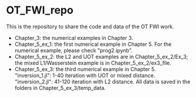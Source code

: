 # OT_FWI_repo

This is the repository to share the code and data of the OT FWI work.

- Chapter_3: the numerical examples in Chapter 3.
- Chapter_5_ex_1: the first numerical example in Chapter 5. For the numerical example, please check "prog2.ipynb".
- Chapter_5_ex_2: the L2 and UOT examples are in Chapter_5_ex_2/Ex_3; the mixed L1/Wasserstein example is in Chapter_5_ex_2/ex3_file.
- Chapter_5_ex_3: the third numerical example in Chapter 5. "inversion_1.jl": 1-40 iteration with UOT or mixed distance. "inversion_2.jl": 41-120 iteration with L2 distance. All data is saved in the folders in Chapter_5_ex_3/temp_data.

